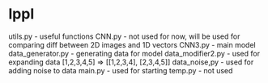 # lppl
utils.py - useful functions
CNN.py - not used for now, will be used for comparing diff between 2D images and 1D vectors
CNN3.py - main model
data_generator.py - generating data for model
data_modifier2.py - used for expanding data [1,2,3,4,5] => [[1,2,3,4], [2,3,4,5]]
data_noise,py - used for adding noise to data
main.py - used for starting
temp.py - not used

